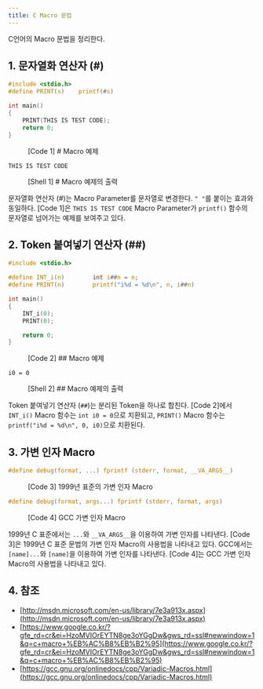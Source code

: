```yaml
---
title: C Macro 문법
---
```


C언어의 Macro 문법을 정리한다.

## 1. 문자열화 연산자 (#) 

```c {linenos=table}
#include <stdio.h>
#define PRINT(s)    printf(#s)

int main()
{
    PRINT(THIS IS TEST CODE);                          
    return 0;
}
```
<figure>
<figcaption class="caption">[Code 1] # Macro 예제</figcaption>
</figure>

```shell
THIS IS TEST CODE
```
<figure>
<figcaption class="caption">[Shell 1] # Macro 예제의 출력</figcaption>
</figure>

문자열화 연산자 (#)는 Macro Parameter를 문자열로 변경한다. `" "`를 붙이는 효과와 동일하다. [Code 1]은 `THIS IS TEST CODE` Macro Parameter가 `printf()` 함수의 문자열로 넘어가는 예제를 보여주고 있다.

## 2. Token 붙여넣기 연산자 (##) 

```c {linenos=table}
#include <stdio.h>

#define INT_i(n)        int i##n = n;
#define PRINT(n)        printf("i%d = %d\n", n, i##n)

int main()
{
    INT_i(0);
    PRINT(0);

    return 0;
}
```
<figure>
<figcaption class="caption">[Code 2] ## Macro 예제</figcaption>
</figure>

```shell
i0 = 0
```
<figure>
<figcaption class="caption">[Shell 2] ## Macro 예제의 출력</figcaption>
</figure>

Token 붙여넣기 연산자 (`##`)는 분리된 Token을 하나로 합친다. [Code 2]에서 `INT_i()` Macro 함수는 `int i0 = 0`으로 치환되고, `PRINT()` Macro 함수는 `printf("i%d = %d\n", 0, i0)`으로 치환된다.

## 3. 가변 인자 Macro

```c {linenos=table}
#define debug(format, ...) fprintf (stderr, format, __VA_ARGS__)
```
<figure>
<figcaption class="caption">[Code 3] 1999년 표준의 가변 인자 Macro</figcaption>
</figure>

```c {linenos=table}
#define debug(format, args...) fprintf (stderr, format, args)
```
<figure>
<figcaption class="caption">[Code 4] GCC 가변 인자 Macro</figcaption>
</figure>

1999년 C 표준에서는 `...`와 `__VA_ARGS__`을 이용하여 가변 인자를 나타낸다. [Code 3]은 1999년 C 표준 문법의 가변 인자 Macro의 사용법을 나타내고 있다. GCC에서는 `[name]...`와 `[name]`을 이용하여 가변 인자를 나타낸다. [Code 4]는 GCC 가변 인자 Macro의 사용법을 나타내고 있다.

## 4. 참조

* [http://msdn.microsoft.com/en-us/library/7e3a913x.aspx](http://msdn.microsoft.com/en-us/library/7e3a913x.aspx)
* [https://www.google.co.kr/?gfe_rd=cr&ei=HzoMVIOrEYTN8ge3oYGgDw&gws_rd=ssl#newwindow=1&q=c+macro+%EB%AC%B8%EB%B2%95](https://www.google.co.kr/?gfe_rd=cr&ei=HzoMVIOrEYTN8ge3oYGgDw&gws_rd=ssl#newwindow=1&q=c+macro+%EB%AC%B8%EB%B2%95)
* [https://gcc.gnu.org/onlinedocs/cpp/Variadic-Macros.html](https://gcc.gnu.org/onlinedocs/cpp/Variadic-Macros.html)
